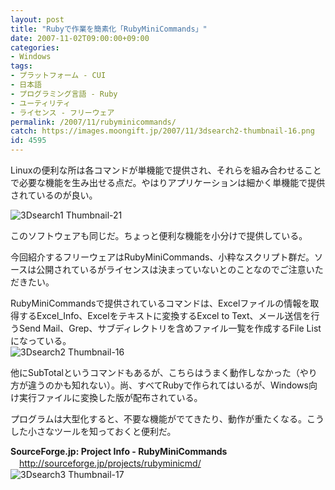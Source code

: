 ```yaml
---
layout: post
title: "Rubyで作業を簡素化「RubyMiniCommands」"
date: 2007-11-02T09:00:00+09:00
categories:
- Windows
tags: 
- プラットフォーム - CUI
- 日本語
- プログラミング言語 - Ruby
- ユーティリティ
- ライセンス - フリーウェア
permalink: /2007/11/rubyminicommands/
catch: https://images.moongift.jp/2007/11/3dsearch2-thumbnail-16.png
id: 4595
---
```

Linuxの便利な所は各コマンドが単機能で提供され、それらを組み合わせることで必要な機能を生み出せる点だ。やはりアプリケーションは細かく単機能で提供されているのが良い。   
  
 ![3Dsearch1 Thumbnail-21](https://images.moongift.jp/2007/11/3dsearch1-thumbnail-21.png)  
  
このソフトウェアも同じだ。ちょっと便利な機能を小分けで提供している。   
  
今回紹介するフリーウェアはRubyMiniCommands、小粋なスクリプト群だ。ソースは公開されているがライセンスは決まっていないとのことなのでご注意いただきたい。   
<!--more-->  
RubyMiniCommandsで提供されているコマンドは、Excelファイルの情報を取得するExcel\_Info、Excelをテキストに変換するExcel to Text、メール送信を行うSend Mail、Grep、サブディレクトリを含めファイル一覧を作成するFile Listになっている。   
 ![3Dsearch2 Thumbnail-16](https://images.moongift.jp/2007/11/3dsearch2-thumbnail-16.png)  
  
他にSubTotalというコマンドもあるが、こちらはうまく動作しなかった（やり方が違うのかも知れない）。尚、すべてRubyで作られてはいるが、Windows向け実行ファイルに変換した版が配布されている。   
  
プログラムは大型化すると、不要な機能がでてきたり、動作が重たくなる。こうした小さなツールを知っておくと便利だ。   
  
**SourceForge.jp: Project Info - RubyMiniCommands**   
　[http://sourceforge.jp/projects/rubyminicmd/   
](http://sourceforge.jp/projects/rubyminicmd/) ![3Dsearch3 Thumbnail-17](https://images.moongift.jp/2007/11/3dsearch3-thumbnail-17.png)

